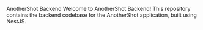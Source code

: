 AnotherShot Backend
Welcome to AnotherShot Backend! This repository contains the backend codebase for the AnotherShot application, built using NestJS.
